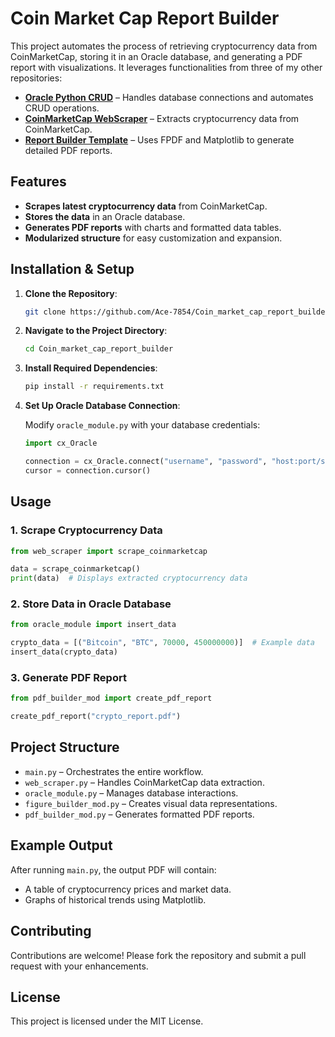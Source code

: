 # Coin Market Cap Report Builder

This project automates the process of retrieving cryptocurrency data from CoinMarketCap, storing it in an Oracle database, and generating a PDF report with visualizations. It leverages functionalities from three of my other repositories:

- **[Oracle Python CRUD](https://github.com/Ace-7854/oracle_python_CRUD)** – Handles database connections and automates CRUD operations.
- **[CoinMarketCap WebScraper](https://github.com/Ace-7854/CoinMarketCap-WebScraper)** – Extracts cryptocurrency data from CoinMarketCap.
- **[Report Builder Template](https://github.com/Ace-7854/Report_Builder_temp)** – Uses FPDF and Matplotlib to generate detailed PDF reports.

## Features

- **Scrapes latest cryptocurrency data** from CoinMarketCap.
- **Stores the data** in an Oracle database.
- **Generates PDF reports** with charts and formatted data tables.
- **Modularized structure** for easy customization and expansion.

## Installation & Setup

1. **Clone the Repository**:

   ```bash
   git clone https://github.com/Ace-7854/Coin_market_cap_report_builder.git
   ```

2. **Navigate to the Project Directory**:

   ```bash
   cd Coin_market_cap_report_builder
   ```

3. **Install Required Dependencies**:

   ```bash
   pip install -r requirements.txt
   ```

4. **Set Up Oracle Database Connection**:

   Modify `oracle_module.py` with your database credentials:

   ```python
   import cx_Oracle
   
   connection = cx_Oracle.connect("username", "password", "host:port/service_name")
   cursor = connection.cursor()
   ```

## Usage

### 1. Scrape Cryptocurrency Data

```python
from web_scraper import scrape_coinmarketcap

data = scrape_coinmarketcap()
print(data)  # Displays extracted cryptocurrency data
```

### 2. Store Data in Oracle Database

```python
from oracle_module import insert_data

crypto_data = [("Bitcoin", "BTC", 70000, 450000000)]  # Example data
insert_data(crypto_data)
```

### 3. Generate PDF Report

```python
from pdf_builder_mod import create_pdf_report

create_pdf_report("crypto_report.pdf")
```

## Project Structure

- `main.py` – Orchestrates the entire workflow.
- `web_scraper.py` – Handles CoinMarketCap data extraction.
- `oracle_module.py` – Manages database interactions.
- `figure_builder_mod.py` – Creates visual data representations.
- `pdf_builder_mod.py` – Generates formatted PDF reports.

## Example Output

After running `main.py`, the output PDF will contain:
- A table of cryptocurrency prices and market data.
- Graphs of historical trends using Matplotlib.

## Contributing

Contributions are welcome! Please fork the repository and submit a pull request with your enhancements.

## License

This project is licensed under the MIT License.

